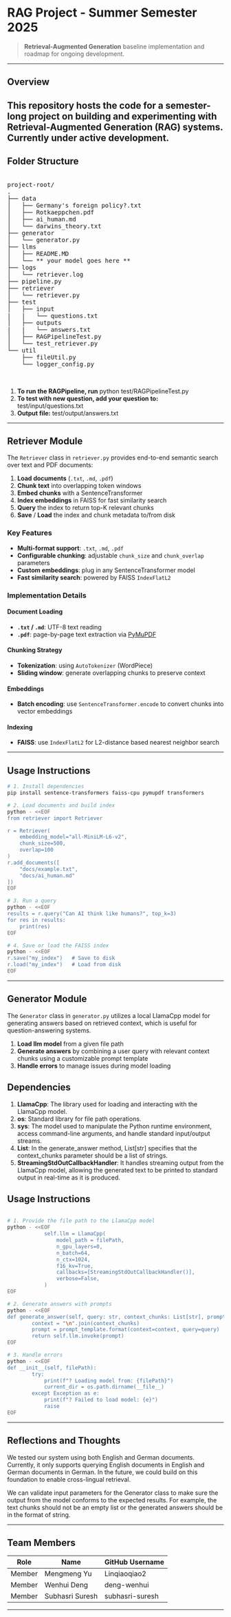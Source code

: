 # RAG Project - Summer Semester 2025

> **Retrieval-Augmented Generation** baseline implementation and roadmap for ongoing development.

---

## Overview

This repository hosts the code for a semester-long project on building and experimenting with Retrieval-Augmented Generation (RAG) systems. Currently under active development.
---

## Folder Structure
<pre> 
project-root/
.
├── data
│   ├── Germany's foreign policy?.txt
│   ├── Rotkaeppchen.pdf
│   ├── ai_human.md
│   └── darwins_theory.txt
├── generator
│   └── generator.py
├── llms
│   ├── README.MD
│   └── ** your model goes here **
├── logs
│   └── retriever.log
├── pipeline.py
├── retriever
│   └── retriever.py
├── test
│   ├── input
|   |   └── questions.txt
│   ├── outputs
|   |   └── answers.txt
│   ├── RAGPipelineTest.py
│   └── test_retriever.py
└── util
    ├── fileUtil.py
    └── logger_config.py


</pre>
 1. **To run the RAGPipeline, run** python test/RAGPipelineTest.py
 2. **To test with new question, add your question to:** test/input/questions.txt
 3. **Output file:** test/output/answers.txt

 
---

## Retriever Module

The `Retriever` class in `retriever.py` provides end-to-end semantic search over text and PDF documents:

1. **Load documents** (`.txt`, `.md`, `.pdf`)
2. **Chunk text** into overlapping token windows
3. **Embed chunks** with a SentenceTransformer
4. **Index embeddings** in FAISS for fast similarity search
5. **Query** the index to return top-K relevant chunks
6. **Save** / **Load** the index and chunk metadata to/from disk

### Key Features

* **Multi-format support**: `.txt`, `.md`, `.pdf`
* **Configurable chunking**: adjustable `chunk_size` and `chunk_overlap` parameters
* **Custom embeddings**: plug in any SentenceTransformer model
* **Fast similarity search**: powered by FAISS `IndexFlatL2`

### Implementation Details

#### Document Loading

* **`.txt` / `.md`**: UTF-8 text reading
* **`.pdf`**: page-by-page text extraction via [PyMuPDF](https://pymupdf.readthedocs.io/)

#### Chunking Strategy

* **Tokenization**: using `AutoTokenizer` (WordPiece)
* **Sliding window**: generate overlapping chunks to preserve context

#### Embeddings

* **Batch encoding**: use `SentenceTransformer.encode` to convert chunks into vector embeddings

#### Indexing

* **FAISS**: use `IndexFlatL2` for L2-distance based nearest neighbor search

---

## Usage Instructions

```bash
# 1. Install dependencies
pip install sentence-transformers faiss-cpu pymupdf transformers

# 2. Load documents and build index
python - <<EOF
from retriever import Retriever

r = Retriever(
    embedding_model="all-MiniLM-L6-v2",
    chunk_size=500,
    overlap=100
)
r.add_documents([
    "docs/example.txt",
    "docs/ai_human.md"
])
EOF

# 3. Run a query
python - <<EOF
results = r.query("Can AI think like humans?", top_k=3)
for res in results:
    print(res)
EOF

# 4. Save or load the FAISS index
python - <<EOF
r.save("my_index")   # Save to disk
r.load("my_index")   # Load from disk
EOF
```

---

## Generator Module

The `Generator` class in `generator.py` utilizes a local LlamaCpp model for generating answers based on retrieved context, which is useful for question-answering systems.

1. **Load llm model**  from a given file path
2. **Generate answers** by combining a user query with relevant context chunks using a customizable prompt template
3. **Handle errors** to manage issues during model loading

## Dependencies

1. **LlamaCpp**: The library used for loading and interacting with the LlamaCpp model.
2. **os**: Standard library for file path operations.
3. **sys**: The model used to manipulate the Python runtime environment, access command-line arguments, and handle standard input/output streams.
4. **List**: In the generate_answer method, List[str] specifies that the context_chunks parameter should be a list of strings.
5. **StreamingStdOutCallbackHandler**: It handles streaming output from the LlamaCpp model, allowing the generated text to be printed to standard output in real-time as it is produced.

## Usage Instructions

```bash

# 1. Provide the file path to the LlamaCpp model
python - <<EOF
            self.llm = LlamaCpp(
                model_path = filePath,
                n_gpu_layers=0,
                n_batch=64,
                n_ctx=1024,
                f16_kv=True,
                callbacks=[StreamingStdOutCallbackHandler()],
                verbose=False,
            )
EOF

# 2. Generate answers with prompts
python - <<EOF
def generate_answer(self, query: str, context_chunks: List[str], prompt_template: str) -> str:
        context = "\n".join(context_chunks)
        prompt = prompt_template.format(context=context, query=query)
        return self.llm.invoke(prompt)
EOF

# 3. Handle errors
python - <<EOF
def __init__(self, filePath):
        try:
            print(f"? Loading model from: {filePath}")
            current_dir = os.path.dirname(__file__)
        except Exception as e:
            print(f"? Failed to load model: {e}")
            raise
EOF
```

---

## Reflections and Thoughts

We tested our system using both English and German documents. Currently, it only supports querying English documents in English and German documents in German. In the future, we could build on this foundation to enable cross-lingual retrieval.

We can validate input parameters for the Generator class to make sure the output from the model conforms to the expected results. For example, the text chunks should not be an empty list or the generated answers should be in the format of string.


---


## Team Members

| Role   | Name            | GitHub Username |
| ------ | --------------- | --------------- |
| Member | Mengmeng Yu     | Linqiaoqiao2    |
| Member | Wenhui Deng     | deng-wenhui     |
| Member | Subhasri Suresh | subhasri-suresh |

---

